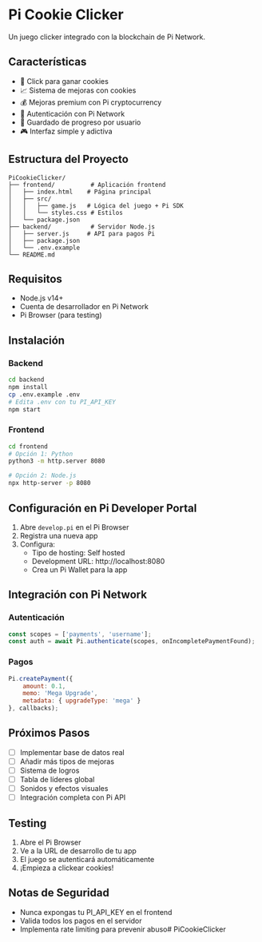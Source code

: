# Pi Cookie Clicker

Un juego clicker integrado con la blockchain de Pi Network.

## Características

- 🍪 Click para ganar cookies
- 📈 Sistema de mejoras con cookies
- 💰 Mejoras premium con Pi cryptocurrency
- 👤 Autenticación con Pi Network
- 💾 Guardado de progreso por usuario
- 🎮 Interfaz simple y adictiva

## Estructura del Proyecto

```
PiCookieClicker/
├── frontend/          # Aplicación frontend
│   ├── index.html    # Página principal
│   ├── src/
│   │   ├── game.js   # Lógica del juego + Pi SDK
│   │   └── styles.css # Estilos
│   └── package.json
├── backend/           # Servidor Node.js
│   ├── server.js     # API para pagos Pi
│   ├── package.json
│   └── .env.example
└── README.md
```

## Requisitos

- Node.js v14+
- Cuenta de desarrollador en Pi Network
- Pi Browser (para testing)

## Instalación

### Backend
```bash
cd backend
npm install
cp .env.example .env
# Edita .env con tu PI_API_KEY
npm start
```

### Frontend
```bash
cd frontend
# Opción 1: Python
python3 -m http.server 8080

# Opción 2: Node.js
npx http-server -p 8080
```

## Configuración en Pi Developer Portal

1. Abre `develop.pi` en el Pi Browser
2. Registra una nueva app
3. Configura:
   - Tipo de hosting: Self hosted
   - Development URL: http://localhost:8080
   - Crea un Pi Wallet para la app

## Integración con Pi Network

### Autenticación
```javascript
const scopes = ['payments', 'username'];
const auth = await Pi.authenticate(scopes, onIncompletePaymentFound);
```

### Pagos
```javascript
Pi.createPayment({
    amount: 0.1,
    memo: 'Mega Upgrade',
    metadata: { upgradeType: 'mega' }
}, callbacks);
```

## Próximos Pasos

- [ ] Implementar base de datos real
- [ ] Añadir más tipos de mejoras
- [ ] Sistema de logros
- [ ] Tabla de líderes global
- [ ] Sonidos y efectos visuales
- [ ] Integración completa con Pi API

## Testing

1. Abre el Pi Browser
2. Ve a la URL de desarrollo de tu app
3. El juego se autenticará automáticamente
4. ¡Empieza a clickear cookies!

## Notas de Seguridad

- Nunca expongas tu PI_API_KEY en el frontend
- Valida todos los pagos en el servidor
- Implementa rate limiting para prevenir abuso# PiCookieClicker
